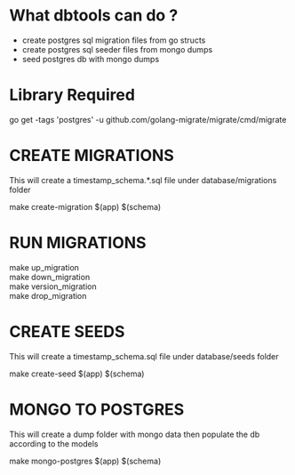 # What dbtools can do ?
- create postgres sql migration files from go structs
- create postgres sql seeder files from mongo dumps
- seed postgres db with mongo dumps 

# Library Required
go get -tags 'postgres' -u github.com/golang-migrate/migrate/cmd/migrate

# CREATE MIGRATIONS

This will create a timestamp_schema.*.sql file under database/migrations folder

make create-migration $(app) $(schema)

# RUN MIGRATIONS

make up_migration<br />
make down_migration<br />
make version_migration<br />
make drop_migration<br />

# CREATE SEEDS

This will create a timestamp_schema.sql file under database/seeds folder

make create-seed $(app) $(schema)

# MONGO TO POSTGRES

This will create a dump folder with mongo data then populate the db according to the models

make mongo-postgres $(app) $(schema)

